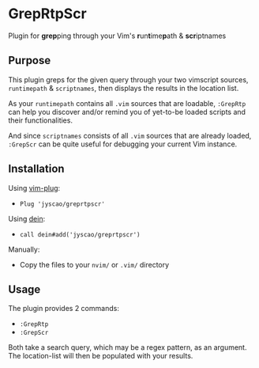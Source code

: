 # GrepRtpScr

Plugin for **grep**ping through your Vim's **r**un**t**ime**p**ath & **scr**iptnames



## Purpose

This plugin greps for the given query through your two vimscript
sources, `runtimepath` & `scriptnames`, then displays the results in the
location list.

As your `runtimepath` contains all `.vim` sources that are loadable,
`:GrepRtp` can help you discover and/or remind you of yet-to-be loaded
scripts and their functionalities.

And since `scriptnames` consists of all `.vim` sources that are already
loaded, `:GrepScr` can be quite useful for debugging your current Vim
instance.



## Installation

Using [vim-plug](https://github.com/junegunn/vim-plug):
* `Plug 'jyscao/greprtpscr'`

Using [dein](https://github.com/Shougo/dein.vim):
* `call dein#add('jyscao/greprtpscr')`

Manually:
* Copy the files to your `nvim/` or `.vim/` directory



## Usage

The plugin provides 2 commands:

* `:GrepRtp` 
* `:GrepScr`

Both take a search query, which may be a regex pattern, as an argument.
The location-list will then be populated with your results.

<!-- Add screencast -->
